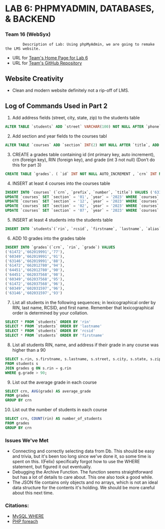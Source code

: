 # LAB 6: PHPMYADMIN, DATABASES, & BACKEND

### Team 16 (WebSyx)

            Description of Lab: Using phpMyAdmin, we are going to remake the LMS website.

- URL for [Team's Home Page for Lab 6](http://itws2110-websix.eastus.cloudapp.azure.com/iit/lab6/#)
- URL for [Team's GitHub Repository](https://github.com/RPI-ITWS/itws2110-team16)


## Website Creativity

- Clean and modern website definitely not a rip-off of LMS.

## Log of Commands Used in Part 2

1. Add address fields (street, city, state, zip) to the students table
```sql
ALTER TABLE `students` ADD `street` VARCHAR(100) NOT NULL AFTER `phone`, ADD `city` INT(20) NOT NULL AFTER `street`, ADD `state` VARCHAR(20) NOT NULL AFTER `city`, ADD `zip` INT(5) NOT NULL AFTER `state`;
```
2. Add section and year fields to the courses tabl
```sql
ALTER TABLE `courses` ADD `section` INT(2) NOT NULL AFTER `title`, ADD `year` INT(4) NOT NULL AFTER `section`;
```
3. CREATE a grades table containing id (int primary key, auto increment), crn (foreign key), RIN (foreign key), and grade (int 3 not null) (Don’t do this for part 3)
```sql
CREATE TABLE `grades`. ( `id` INT NOT NULL AUTO_INCREMENT , `crn` INT NOT NULL , `rin` INT(9) NOT NULL , `grade` INT(3) NOT NULL , PRIMARY KEY (`id`)) ENGINE = InnoDB;
```
4. INSERT at least 4 courses into the courses table
```sql
INSERT INTO `courses` (`crn`, `prefix`, `number`, `title`) VALUES ('63146', 'ITWS', '2110', 'Web Systems Development'), ('64810', 'CSCI', '2500', 'Computer Organization'), ('64451', 'CSCI', '2200', 'Foundations Of Computer Science'), ('61472', 'MATH', '2010', 'Multivariable Calc & Matrix Algebra'), ('60349', 'PSYC', '1200', 'Intro To Psychological Science');
UPDATE `courses` SET `section` = '01', `year` = '2023' WHERE `courses`.`crn` = 60349
UPDATE `courses` SET `section` = '12', `year` = '2023' WHERE `courses`.`crn` = 61472
UPDATE `courses` SET `section` = '02', `year` = '2023' WHERE `courses`.`crn` = 63146
UPDATE `courses` SET `section` = '07', `year` = '2023' WHERE `courses`.`crn` = 64451
```
5. INSERT at least 4 students into the students table
```sql
INSERT INTO `students`(`rin`, `rcsid`, `firstname`, `lastname`, `alias`, `phone`, `street`, `city`, `state`, `zip`) VALUES ('662019991','greenr6','Rachel','Green','Rachel','917886042','W 57th St','New York',' NY','10019'), ('662012780','brucew2','Bruce','Wayne','Bruce','908565876','146 Montclair Ave','Montclair','NJ','07042'), ('662037568','dayj4','Jessica','Day','Jess','503123459','837 Traction Avenue','Los Angeles','CA','90013'), ('602031597','jiny5','Young-seo','Jin','Young-seo','510977803','2120 Grant St','Berkeley','CA ','94703')
```
6. ADD 10 grades into the grades table
```sql
INSERT INTO `grades`(`crn`, `rin`, `grade`) VALUES 
('61472','662019991','77'), 
('60349','662019991','91'), 
('63146','662019991','88'), 
('61472','662012780','94'), 
('64451','662012780','90'), 
('64451','662037568','98'), 
('60349','662037568','95'), 
('61472','662037568','96'), 
('60349','602031597','96'), 
('63146','602031597','93')
```
7. List all students in the following sequences; in lexicographical order by RIN, last name, RCSID, and first name. Remember that lexicographical order is determined by your collation.
```sql
SELECT * FROM `students` ORDER BY 'rin'
SELECT * FROM `students` ORDER BY 'lastname'
SELECT * FROM `students` ORDER BY 'rcsid'
SELECT * FROM `students` ORDER BY 'firstname'
```
8. List all students RIN, name, and address if their grade in any course was higher than a 90
```sql
SELECT s.rin, s.firstname, s.lastname, s.street, s.city, s.state, s.zip
FROM students s
JOIN grades g ON s.rin = g.rin
WHERE g.grade > 90;
```
9. List out the average grade in each course
```sql
SELECT crn, AVG(grade) AS average_grade
FROM grades
GROUP BY crn
```
10. List out the number of students in each course
```sql
SELECT crn, COUNT(rin) AS number_of_students
FROM grades
GROUP BY crn
```

### Issues We've Met
- Connecting and correctly selecting data from Db. This should be easy and trivia, but it's been too long since we've done it, so some time is spent on this. I(Felix)
specifically forgot how to use the WHERE statement, but figured it out eventually.
- Debugging the Archive Function. The function seems straightforward but has a lot of details to care about. This one also took a good while. 
- The JSON file contains only objects and no arrays, which is not an ideal data structure for the contents it's holding. We should be more careful about this next time.

### Citations:
- [MySQL WHERE](https://www.w3schools.com/sql/sql_where.asp)
- [PHP foreach](https://www.php.net/manual/en/control-structures.foreach.php)